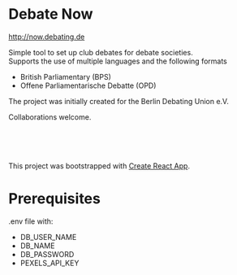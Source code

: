 # Debate Now

http://now.debating.de

Simple tool to set up club debates for debate societies.<br>
Supports the use of multiple languages and the following formats
  - British Parliamentary (BPS)
  - Offene Parliamentarische Debatte (OPD)
  
The project was initially created for the Berlin Debating Union e.V.

Collaborations welcome.

<br><br><br>

This project was bootstrapped with [Create React App](https://github.com/facebookincubator/create-react-app).

# Prerequisites
.env file with:
* DB_USER_NAME
* DB_NAME
* DB_PASSWORD
* PEXELS_API_KEY
